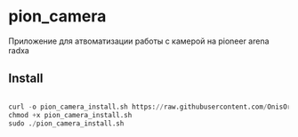 # pion_camera

Приложение для атвоматизации работы с камерой на pioneer arena radxa

## Install

```python

curl -o pion_camera_install.sh https://raw.githubusercontent.com/OnisOris/pion_camera/refs/heads/main/scripts/jstreamer_install.sh
chmod +x pion_camera_install.sh
sudo ./pion_camera_install.sh
```
